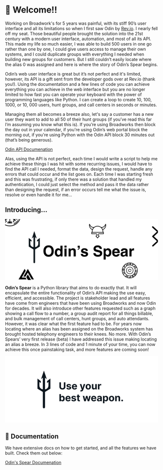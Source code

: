 # 👋 Welcome!!

Working on Broadwork's for 5 years was painful, with its stiff 90’s user interface and all its limitations so when I first saw Odin by [Rev.io](https://www.rev.io/blog/solutions/rev-io-odin-api). I nearly fell off my seat. Those beautiful people brought the solution into the 21st century with a modern user interface, automation, and most of all its API. This made my life so much easier, I was able to build 500 users in one go rather than one by one, I could give users access to manage their own systems, and I could duplicate groups with everything I needed when building new groups for customers. But I still couldn’t easily locate where the alias 0 was assigned and here is where the story of Odin’s Spear begins.

Odin’s web user interface is great but it’s not perfect and it's limited, however, its API is a gift sent from the developer gods over at Rev.io (thank you!). Using the documentation and a few lines of code you can achieve everything you can achieve in the web interface but you are no longer limited to how fast you can operate your keyboard with the power of programming languages like Python. I can create a loop to create 10, 100, 1000, or 10, 000 users, hunt groups, and call centers in seconds or minutes.

Managing them all becomes a breeze also, let's say a customer has a new user they want to add to all 50 of their hunt groups (if you’ve read this far I’m assuming you know what this is). If you’re using Broadworks then block the day out in your calendar, if you're using Odin’s web portal block the morning out, if you're using Python with the Odin API block 30 minutes out (that’s being generous).

[Odin API Documenation](https://doc.odinapi.net/)

Alas, using the API is not perfect, each time I would write a script to help me achieve these things I was hit with some recurring issues, I would have to find the API call I needed, format the data, design the request, handle any errors that could occur and the list goes on. Each time I was starting fresh and this was frustrating, if only there was a solution that handled my authentication, I could just select the method and pass it the data rather than designing the request, if an error occurs tell me what the issue is, resolve or even handle it for me…

## Introducing...

![Odin's Spear Logo](./assets/images/logo_name.png)

**Odin’s Spear** is a Python library that aims to do exactly that. It will encapsulate the entire functionality of Odin’s API making the use easy, efficient, and accessible. The project is stakeholder lead and all features have come from engineers that have been using Broadworks and now Odin for decades. It will also introduce other features requested such as a graph showing a call flow to a number, a group audit report for all things billable, and bulk management of call centers, hunt groups, and auto attendants. However, it was clear what the first feature had to be. For years now locating where an alias has been assigned on the Broadworks system has brought hosted telephony engineers to their knees. No more. With Odin’s Spears’ very first release (beta) I have addressed this issue making locating an alias a breeze. In 3 lines of code and 1 minute of your time, you can now achieve this once painstaking task, and more features are coming soon!

![Odin's Spear Slogan](./assets/images/slogan.png)

## 📖 Documentation

We have extensive docs on how to get started, and all the features we have built. Check them out below:

[Odin's Spear Documenation](https://docs.jordan-prescott.com/odins_spear)